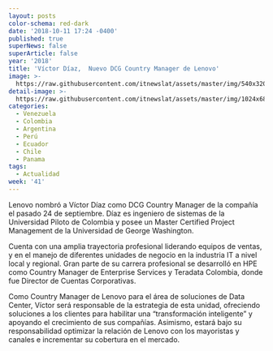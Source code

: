 ```yaml
---
layout: posts
color-schema: red-dark
date: '2018-10-11 17:24 -0400'
published: true
superNews: false
superArticle: false
year: '2018'
title: 'Víctor Díaz,  Nuevo DCG Country Manager de Lenovo'
image: >-
  https://raw.githubusercontent.com/itnewslat/assets/master/img/540x320/Lenovo-Nombramiento-p.jpg
detail-image: >-
  https://raw.githubusercontent.com/itnewslat/assets/master/img/1024x680/Lenovo-Nombramiento-g.jpg
categories:
  - Venezuela
  - Colombia
  - Argentina
  - Perú
  - Ecuador
  - Chile
  - Panama
tags:
  - Actualidad
week: '41'
---
```

Lenovo nombró a Víctor Díaz como DCG Country Manager de la compañía el pasado 24 de septiembre. Díaz es ingeniero de sistemas de la Universidad Piloto de Colombia y posee un Master Certified Project Management de la Universidad de George Washington.
 
Cuenta con una amplia trayectoria profesional liderando equipos de ventas, y en el manejo de diferentes unidades de negocio en la industria IT a nivel local y regional. Gran parte de su carrera profesional se desarrolló en HPE como Country Manager de Enterprise Services y Teradata Colombia, donde fue Director de Cuentas Corporativas.

Como Country Manager de Lenovo para el área de soluciones de Data Center, Víctor será responsable de la estrategia de esta unidad, ofreciendo soluciones a los clientes para habilitar una “transformación inteligente” y apoyando el crecimiento de sus compañías. Asimismo, estará bajo su responsabilidad optimizar la relación de Lenovo con los mayoristas y canales e incrementar su cobertura en el mercado.  